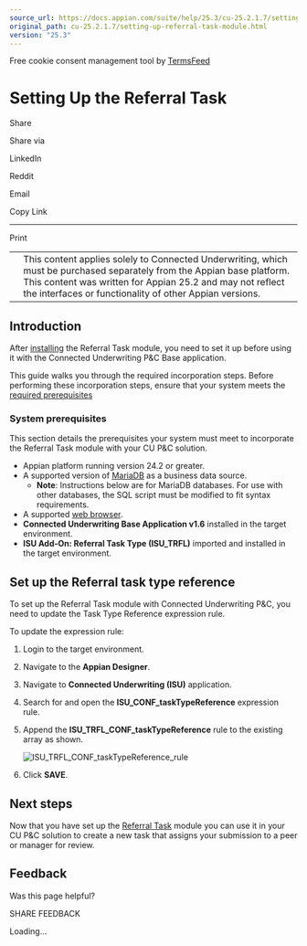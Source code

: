 ```yaml
---
source_url: https://docs.appian.com/suite/help/25.3/cu-25.2.1.7/setting-up-referral-task-module.html
original_path: cu-25.2.1.7/setting-up-referral-task-module.html
version: "25.3"
---
```


Free cookie consent management tool by [TermsFeed](https://www.termsfeed.com/)

# Setting Up the Referral Task

Share

Share via

LinkedIn

Reddit

Email

Copy Link

* * *

Print

<table><tbody><tr><td><i class="fa fa-check-square-o" aria-hidden="true"></i></td><td>This content applies solely to Connected Underwriting, which must be purchased separately from the Appian base platform. This content was written for Appian 25.2 and may not reflect the interfaces or functionality of other Appian versions.</td></tr></tbody></table>

## Introduction

After [installing](install-referral-task.html) the Referral Task module, you need to set it up before using it with the Connected Underwriting P&C Base application.

This guide walks you through the required incorporation steps. Before performing these incorporation steps, ensure that your system meets the [required prerequisites](#system-prerequisites)

### System prerequisites

This section details the prerequisites your system must meet to incorporate the Referral Task module with your CU P&C solution.

-   Appian platform running version 24.2 or greater.
-   A supported version of [MariaDB](https://docs.appian.com/suite/help/25.2/System_Requirements.html#databases) as a business data source.
    -   **Note**: Instructions below are for MariaDB databases. For use with other databases, the SQL script must be modified to fit syntax requirements.
-   A supported [web browser](https://docs.appian.com/suite/help/25.2/System_Requirements.html#web-browsers).
-   **Connected Underwriting Base Application v1.6** installed in the target environment.
-   **ISU Add-On: Referral Task Type (ISU\_TRFL)** imported and installed in the target environment.

## Set up the Referral task type reference

To set up the Referral Task module with Connected Underwriting P&C, you need to update the Task Type Reference expression rule.

To update the expression rule:

1.  Login to the target environment.
2.  Navigate to the **Appian Designer**.
3.  Navigate to **Connected Underwriting (ISU)** application.
4.  Search for and open the **ISU\_CONF\_taskTypeReference** expression rule.
5.  Append the **ISU\_TRFL\_CONF\_taskTypeReference** rule to the existing array as shown.

    ![ISU_TRFL_CONF_taskTypeReference_rule](images/ISU_TRFL_CONF_taskTypeReference_rule.png)

6.  Click **SAVE**.

## Next steps

Now that you have set up the [Referral Task](cu-referral-task-overview.html) module you can use it in your CU P&C solution to create a new task that assigns your submission to a peer or manager for review.

## Feedback

Was this page helpful?

SHARE FEEDBACK

Loading...